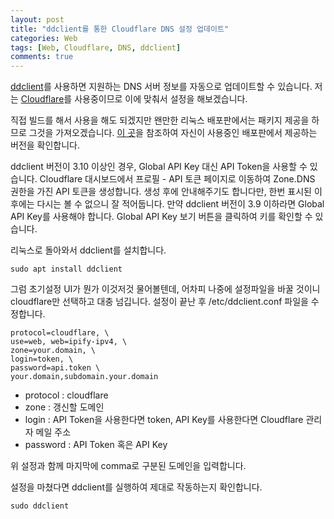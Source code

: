 ```yaml
---
layout: post
title: "ddclient를 통한 Cloudflare DNS 설정 업데이트"
categories: Web
tags: [Web, Cloudflare, DNS, ddclient]
comments: true
---
```

[ddclient](https://ddclient.net/)를 사용하면 지원하는 DNS 서버 정보를 자동으로 업데이트할 수 있습니다. 저는 [Cloudflare](https://www.cloudflare.com/)를 사용중이므로 이에 맞춰서 설정을 해보겠습니다.

직접 빌드를 해서 사용을 해도 되겠지만 왠만한 리눅스 배포판에서는 패키지 제공을 하므로 그것을 가져오겠습니다. [이 곳](https://github.com/ddclient/ddclient?tab=readme-ov-file#installation)을 참조하여 자신이 사용중인 배포판에서 제공하는 버전을 확인합니다.

ddclient 버전이 3.10 이상인 경우, Global API Key 대신 API Token을 사용할 수 있습니다. Cloudflare 대시보드에서 프로필 - API 토큰 페이지로 이동하여 Zone.DNS 권한을 가진 API 토큰을 생성합니다. 생성 후에 안내해주기도 합니다만, 한번 표시된 이후에는 다시는 볼 수 없으니 잘 적어둡니다. 만약 ddclient 버전이 3.9 이하라면 Global API Key를 사용해야 합니다. Global API Key 보기 버튼을 클릭하여 키를 확인할 수 있습니다.

리눅스로 돌아와서 ddclient를 설치합니다.
```
sudo apt install ddclient
```

그럼 초기설정 UI가 뭔가 이것저것 물어볼텐데, 어차피 나중에 설정파일을 바꿀 것이니 cloudflare만 선택하고 대충 넘깁니다. 설정이 끝난 후 /etc/ddclient.conf 파일을 수정합니다.

```
protocol=cloudflare, \
use=web, web=ipify-ipv4, \
zone=your.domain, \
login=token, \
password=api.token \
your.domain,subdomain.your.domain
```
- protocol : cloudflare
- zone : 갱신할 도메인
- login : API Token을 사용한다면 token, API Key를 사용한다면 Cloudflare 관리자 메일 주소
- password : API Token 혹은 API Key

위 설정과 함께 마지막에 comma로 구분된 도메인을 입력합니다.

설정을 마쳤다면 ddclient를 실행하여 제대로 작동하는지 확인합니다.
```
sudo ddclient
```
